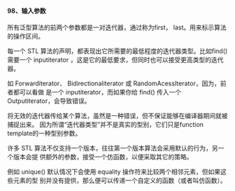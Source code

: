 #### 98、输⼊参数

所有泛型算法的前两个参数都是⼀对迭代器，通过称为first， last。⽤来标示算法的操作区间。

每⼀个 STL 算法的声明，都表现出它所需要的最低程度的迭代器类型。⽐如find() 需要⼀个 inputiterator ，这是它的最低要求，但同时也可以接受更⾼类型的迭代器。

如 Forwarditerator、 Bidirectionaliterator 或 RandomAcessIterator，因为，前者都可以看做 是⼀个 inputiterator，⽽如果你给 find() 传⼊⼀个 Outputiterator，会导致错误。

将⽆效的迭代器传给某个算法，虽然是⼀种错误，但不保证能够在编译器期间就被捕捉出来。 因为所谓“迭代器类型”并不是真实的型别，它们只是function template的⼀种型别参数。

许多 STL 算法不仅⽀持⼀个版本，往往第⼀个版本算法会采⽤默认的⾏为，另⼀个版本会提 供额外的参数，接受⼀个仿函数，以便采取其它的策略。

例如 unique() 默认情况下会使⽤ equality 操作符来⽐较两个相邻元素，但如果这些元素的型 别并没有提供，那么便可以传递⼀个⾃定义的函数（或者叫仿函数）。
